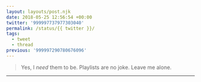 ```yaml
---
layout: layouts/post.njk
date: 2018-05-25 12:56:54 +00:00
twitter: '999997737977303040'
permalink: /status/{{ twitter }}/
tags: 
  - tweet
  - thread
previous: '999997290780676096'
---
```


> Yes, I *need* them to be. Playlists are no joke. Leave me alone.

---
